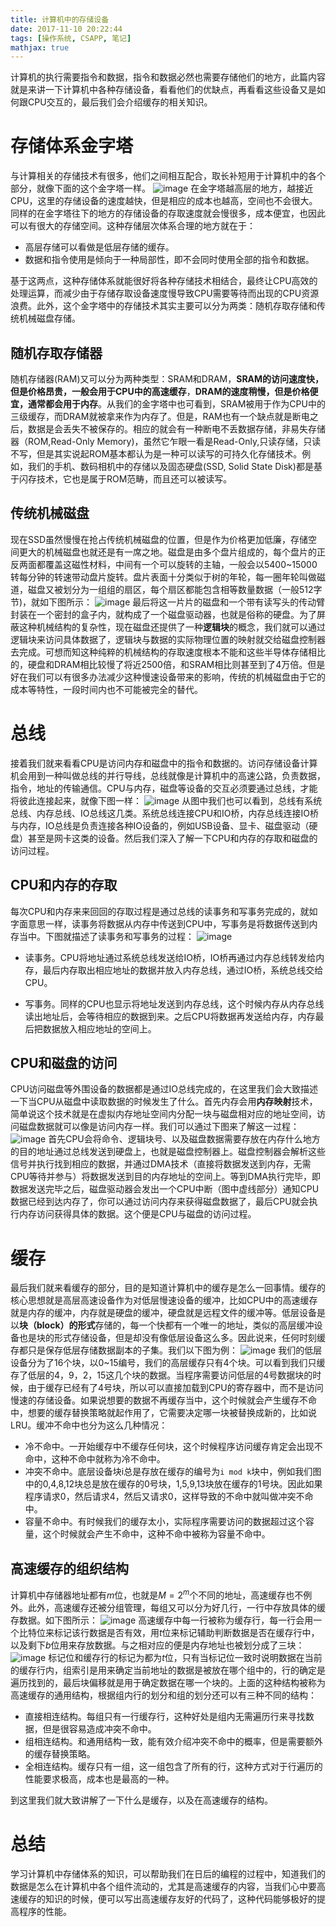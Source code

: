 ```yaml
---
title: 计算机中的存储设备
date: 2017-11-10 20:22:44
tags: [操作系统, CSAPP, 笔记]
mathjax: true
---
```

计算机的执行需要指令和数据，指令和数据必然也需要存储他们的地方，此篇内容就是来讲一下计算机中各种存储设备，看看他们的优缺点，再看看这些设备又是如何跟CPU交互的，最后我们会介绍缓存的相关知识。

# 存储体系金字塔
与计算相关的存储技术有很多，他们之间相互配合，取长补短用于计算机中的各个部分，就像下面的这个金字塔一样。
![image](计算机中的存储设备/pyramid.png)
在金字塔越高层的地方，越接近CPU，这里的存储设备的速度越快，但是相应的成本也越高，空间也不会很大。同样的在金字塔往下的地方的存储设备的存取速度就会慢很多，成本便宜，也因此可以有很大的存储空间。这种存储层次体系合理的地方就在于：
* 高层存储可以看做是低层存储的缓存。
* 数据和指令使用是倾向于一种局部性，即不会同时使用全部的指令和数据。

基于这两点，这种存储体系就能很好将各种存储技术相结合，最终让CPU高效的处理运算，而减少由于存储存取设备速度慢导致CPU需要等待而出现的CPU资源浪费。此外，这个金字塔中的存储技术其实主要可以分为两类：随机存取存储和传统机械磁盘存储。

## 随机存取存储器
随机存储器(RAM)又可以分为两种类型：SRAM和DRAM，**SRAM的访问速度快，但是价格昂贵，一般会用于CPU中的高速缓存**，**DRAM的速度稍慢，但是价格便宜，通常都会用于内存**。从我们的金字塔中也可看到，SRAM被用于作为CPU中的三级缓存，而DRAM就被拿来作为内存了。但是，RAM也有一个缺点就是断电之后，数据是会丢失不被保存的。相应的就会有一种断电不丢数据存储，非易失存储器（ROM,Read-Only Memory)，虽然它乍眼一看是Read-Only,只读存储，只读不写，但是其实说起ROM基本都认为是一种可以读写的可持久化存储技术。例如，我们的手机、数码相机中的存储以及固态硬盘(SSD, Solid State Disk)都是基于闪存技术，它也是属于ROM范畴，而且还可以被读写。

## 传统机械磁盘
现在SSD虽然慢慢在抢占传统机械磁盘的位置，但是作为价格更加低廉，存储空间更大的机械磁盘也就还是有一席之地。磁盘是由多个盘片组成的，每个盘片的正反两面都覆盖这磁性材料，中间有一个可以旋转的主轴，一般会以5400~15000转每分钟的转速带动盘片旋转。盘片表面十分类似于树的年轮，每一圈年轮叫做磁道，磁盘又被划分为一组组的扇区，每个扇区都能包含相等数量数据（一般512字节)，就如下图所示：
![image](计算机中的存储设备/platter.png)
最后将这一片片的磁盘和一个带有读写头的传动臂封装在一个密封的盒子内，就构成了一个磁盘驱动器，也就是俗称的硬盘。为了屏蔽这种机械结构的复杂性，现在磁盘还提供了一种**逻辑块**的概念，我们就可以通过逻辑块来访问具体数据了，逻辑块与数据的实际物理位置的映射就交给磁盘控制器去完成。可想而知这种纯粹的机械结构的存取速度根本不能和这些半导体存储相比的，硬盘和DRAM相比较慢了将近2500倍，和SRAM相比则甚至到了4万倍。但是好在我们可以有很多办法减少这种慢速设备带来的影响，传统的机械磁盘由于它的成本等特性，一段时间内也不可能被完全的替代。

# 总线
接着我们就来看看CPU是访问内存和磁盘中的指令和数据的。访问存储设备计算机会用到一种叫做总线的并行导线，总线就像是计算机中的高速公路，负责数据，指令，地址的传输通信。CPU与内存，磁盘等设备的交互必须要通过总线，才能将彼此连接起来，就像下图一样：
![image](计算机中的存储设备/bus.png)
从图中我们也可以看到，总线有系统总线、内存总线、IO总线这几类。系统总线连接CPU和IO桥，内存总线连接IO桥与内存，IO总线是负责连接各种IO设备的，例如USB设备、显卡、磁盘驱动（硬盘）甚至是网卡这类的设备。然后我们深入了解一下CPU和内存的存取和磁盘的访问过程。
## CPU和内存的存取
每次CPU和内存来来回回的存取过程是通过总线的读事务和写事务完成的，就如字面意思一样，读事务将数据从内存中传送到CPU中，写事务是将数据传送到内存当中。下图就描述了读事务和写事务的过程：
![image](计算机中的存储设备/cpu-memory-bus.png)
* 读事务。CPU将地址通过系统总线发送给IO桥，IO桥再通过内存总线转发给内存，最后内存取出相应地址的数据并放入内存总线，通过IO桥，系统总线交给CPU。

* 写事务。同样的CPU也显示将地址发送到内存总线，这个时候内存从内存总线读出地址后，会等待相应的数据到来。之后CPU将数据再发送给内存，内存最后把数据放入相应地址的空间上。

## CPU和磁盘的访问
CPU访问磁盘等外围设备的数据都是通过IO总线完成的，在这里我们会大致描述一下当CPU从磁盘中读取数据的时候发生了什么。首先内存会用**内存映射**技术，简单说这个技术就是在虚拟内存地址空间内分配一块与磁盘相对应的地址空间，访问磁盘数据就可以像是访问内存一样。我们可以通过下图来了解这一过程：
![image](计算机中的存储设备/cpu-disk-bus.png)
首先CPU会将命令、逻辑块号、以及磁盘数据需要存放在内存什么地方的目的地址通过总线发送到硬盘上，也就是磁盘控制器上。磁盘控制器会解析这些信号并执行找到相应的数据，并通过DMA技术（直接将数据发送到内存，无需CPU等待并参与）将数据发送到目的内存地址的空间上。等到DMA执行完毕，即数据发送完毕之后，磁盘驱动器会发出一个CPU中断（图中虚线部分）通知CPU数据已经到达内存了，你可以通过访问内存来获得磁盘数据了，最后CPU就会执行内存访问获得具体的数据。这个便是CPU与磁盘的访问过程。

# 缓存
最后我们就来看缓存的部分，目的是知道计算机中的缓存是怎么一回事情。缓存的核心思想就是高层高速设备作为对低层慢速设备的缓冲，比如CPU中的高速缓存就是内存的缓冲，内存就是硬盘的缓冲，硬盘就是远程文件的缓冲等。低层设备是以**块（block）的形式**存储的，每一个快都有一个唯一的地址，类似的高层缓冲设备也是块的形式存储设备，但是却没有像低层设备这么多。因此说来，任何时刻缓存都只是保存低层存储数据副本的子集。我们以下图为例：
![image](计算机中的存储设备/cache.png)
我们的低层设备分为了16个块，以0~15编号，我们的高层缓存只有4个块。可以看到我们只缓存了低层的4，9，2，15这几个块的数据。当程序需要访问低层的4号数据块的时候，由于缓存已经有了4号块，所以可以直接加载到CPU的寄存器中，而不是访问慢速的存储设备。如果说想要的数据不再缓存当中，这个时候就会产生缓存不命中，想要的缓存替换策略就起作用了，它需要决定哪一块被替换成新的，比如说LRU。缓冲不命中也分为这么几种情况：
* 冷不命中。一开始缓存中不缓存任何块，这个时候程序访问缓存肯定会出现不命中，这种不命中就称为冷不命中。
* 冲突不命中。底层设备块i总是存放在缓存的编号为`i mod k`块中，例如我们图中的0,4,8,12块总是放在缓存的0号块，1,5,9,13块放在缓存的1号块。因此如果程序请求0，然后请求4，然后又请求0，这样导致的不命中就叫做冲突不命中。
* 容量不命中。有时候我们的缓存太小，实际程序需要访问的数据超过这个容量，这个时候就会产生不命中，这种不命中被称为容量不命中。

## 高速缓存的组织结构
计算机中存储器地址都有$m$位，也就是$M=2^m$个不同的地址，高速缓存也不例外。此外，高速缓存还被分组管理，每组又可以分为好几行，一行中存放具体的缓存数据。如下图所示：
![image](计算机中的存储设备/cache-structure.png)
高速缓存中每一行被称为缓存行，每一行会用一个比特位来标记该行数据是否有效，用$t$位来标记辅助判断数据是否在缓存行中，以及剩下$b$位用来存放数据。与之相对应的便是内存地址也被划分成了三块：
![image](计算机中的存储设备/addr-divide.png)
标记位和缓存行的标记为都为$t$位，只有当标记位一致时说明数据在当前的缓存行内，组索引是用来确定当前地址的数据是被放在哪个组中的，行的确定是遍历找到的，最后块偏移就是用于确定数据在哪一个块的。上面的这种结构被称为高速缓存的通用结构，根据组内行的划分和组的划分还可以有三种不同的结构：
* 直接相连结构。每组只有一行缓存行，这种好处是组内无需遍历行来寻找数据，但是很容易造成冲突不命中。
* 组相连结构。和通用结构一致，能有效介绍冲突不命中的概率，但是需要额外的缓存替换策略。
* 全相连结构。缓存只有一组，这一组包含了所有的行，这种方式对于行遍历的性能要求极高，成本也是最高的一种。

到这里我们就大致讲解了一下什么是缓存，以及在高速缓存的结构。

# 总结
学习计算机中存储体系的知识，可以帮助我们在日后的编程的过程中，知道我们的数据是怎么在计算机中各个组件流动的，尤其是高速缓存的内容，当我们心中要高速缓存的知识的时候，便可以写出高速缓存友好的代码了，这种代码能够极好的提高程序的性能。